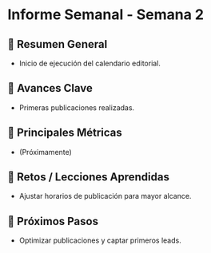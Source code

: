 
# Informe Semanal - Semana 2

## 🔹 Resumen General
- Inicio de ejecución del calendario editorial.

## 🔹 Avances Clave
- Primeras publicaciones realizadas.

## 🔹 Principales Métricas
- (Próximamente)

## 🔹 Retos / Lecciones Aprendidas
- Ajustar horarios de publicación para mayor alcance.

## 🔹 Próximos Pasos
- Optimizar publicaciones y captar primeros leads.
